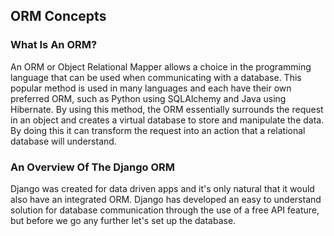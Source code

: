 ## ORM Concepts

### What Is An ORM?

An ORM or Object Relational Mapper allows a choice in the programming language that can be used when communicating with a database. This popular method is used in many languages and each have their own preferred ORM, such as Python using SQLAlchemy and Java using Hibernate. By using this method, the ORM essentially surrounds the request in an object and creates a virtual database to store and manipulate the data. By doing this it can transform the request into an action that a relational database will understand.

### An Overview Of The Django ORM

Django was created for data driven apps and it's only natural that it would also have an integrated ORM. Django has developed an easy to understand solution for database communication through the use of a free API feature, but before we go any further let's set up the database. 